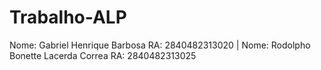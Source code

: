 # Trabalho-ALP
Nome: Gabriel Henrique Barbosa RA: 2840482313020 | Nome: Rodolpho Bonette Lacerda Correa RA: 2840482313025
